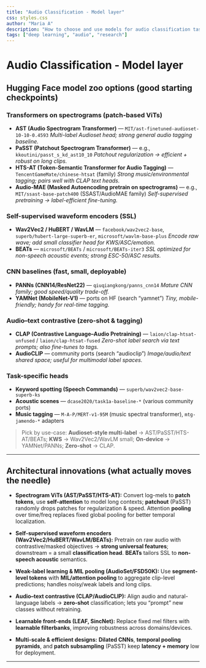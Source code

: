 ```yaml
---
title: "Audio Classification - Model layer"    
css: styles.css
author: "Maria A"
description: "How to choose and use models for audio classification tasks."
tags: ["deep learning", "audio", "research"]  
---
```

# Audio Classification - Model layer

## Hugging Face model zoo options (good starting checkpoints)

### Transformers on spectrograms (patch-based ViTs)

* **AST (Audio Spectrogram Transformer)** — `MIT/ast-finetuned-audioset-10-10-0.4593`
  *Multi-label Audioset head; strong general audio tagging baseline.*
* **PaSST (Patchout Spectrogram Transformer)** — e.g., `kkoutini/passt_s_kd_ast10_10`
  *Patchout regularization → efficient + robust on long clips.*
* **HTS-AT (Token-Semantic Transformer for Audio Tagging)** — `TencentGameMate/chinese-htsat` (family)
  *Strong music/environmental tagging; pairs well with CLAP text heads.*
* **Audio-MAE (Masked Autoencoding pretrain on spectrograms)** — e.g., `MIT/ssast-base-patch400` (SSAST/AudioMAE family)
  *Self-supervised pretraining → label-efficient fine-tuning.*

### Self-supervised waveform encoders (SSL)

* **Wav2Vec2 / HuBERT / WavLM** — `facebook/wav2vec2-base`, `superb/hubert-large-superb-er`, `microsoft/wavlm-base-plus`
  *Encode raw wave; add small classifier head for KWS/ASC/emotion.*
* **BEATs** — `microsoft/BEATs` / `microsoft/BEATs-iter3`
  *SSL optimized for non-speech acoustic events; strong ESC-50/ASC results.*

### CNN baselines (fast, small, deployable)

* **PANNs (CNN14/ResNet22)** — `qiuqiangkong/panns_cnn14`
  *Mature CNN family; good speed/quality trade-off.*
* **YAMNet (MobileNet-V1)** — ports on HF (search “yamnet”)
  *Tiny, mobile-friendly; handy for real-time tagging.*

### Audio–text contrastive (zero-shot & tagging)

* **CLAP (Contrastive Language–Audio Pretraining)** — `laion/clap-htsat-unfused` / `laion/clap-htsat-fused`
  *Zero-shot label search via text prompts; also fine-tunes to tags.*
* **AudioCLIP** — community ports (search “audioclip”)
  *Image/audio/text shared space; useful for multimodal label spaces.*

### Task-specific heads

* **Keyword spotting (Speech Commands)** — `superb/wav2vec2-base-superb-ks`
* **Acoustic scenes** — `dcase2020/task1a-baseline-*` (various community ports)
* **Music tagging** — `M-A-P/MERT-v1-95M` (music spectral transformer), `mtg-jamendo-*` adapters

> Pick by use-case: **Audioset-style multi-label** → AST/PaSST/HTS-AT/BEATs; **KWS** → Wav2Vec2/WavLM small; **On-device** → YAMNet/PANNs; **Zero-shot** → CLAP.

---

## Architectural innovations (what actually moves the needle)

* **Spectrogram ViTs (AST/PaSST/HTS-AT):**
  Convert log-mels to **patch tokens**, use **self-attention** to model long contexts; **patchout** (PaSST) randomly drops patches for regularization & speed. Attention **pooling** over time/freq replaces fixed global pooling for better temporal localization.

* **Self-supervised waveform encoders (Wav2Vec2/HuBERT/WavLM/BEATs):**
  Pretrain on raw audio with contrastive/masked objectives → **strong universal features**; downstream = a small **classification head**. **BEATs** tailors SSL to **non-speech acoustic** semantics.

* **Weak-label learning & MIL pooling (AudioSet/FSD50K):**
  Use **segment-level tokens** with **MIL/attention pooling** to aggregate clip-level predictions; handles noisy/weak labels and long clips.

* **Audio–text contrastive (CLAP/AudioCLIP):**
  Align audio and natural-language labels → **zero-shot** classification; lets you “prompt” new classes without retraining.

* **Learnable front-ends (LEAF, SincNet):**
  Replace fixed mel filters with **learnable filterbanks**, improving robustness across domains/devices.

* **Multi-scale & efficient designs:**
  **Dilated CNNs**, **temporal pooling pyramids**, and **patch subsampling** (PaSST) keep **latency + memory** low for deployment.

---

